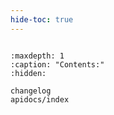 ```yaml
---
hide-toc: true
---
```


```{include} ../README.md
```

```{toctree}
:maxdepth: 1
:caption: "Contents:"
:hidden:

changelog
apidocs/index
```
